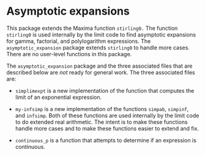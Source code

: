 # Asymptotic expansions

This package extends the Maxima function `stirling0.` The function `stirling0` is used internally by the limit code to find asymptotic expansions for gamma, factorial, and polylogarithm expressions. The `asymptotic_expansion` package extends `stirling0` to handle more cases. There are no user-level functions in this package.

The `asymptotic_expansion` package and the three associated files that are described below are _not_ ready for general work. The three associated files are:

* `simplimexpt` is a new implementation of the function that computes the limit of an exponential expression. 

* `my-infsimp` is a new implementation of the functions `simpab`, `simpinf`, and `infsimp`. Both of these functions are used internally by the limit code to do extended real arithmetic. The intent is to make these functions handle more cases and to make these functions easier to extend and fix.

* `continuous_p` is a function that attempts to determine if an expression is continuous.

